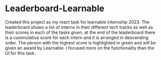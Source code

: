 # Leaderboard-Learnable

Created this project as my react task for learnable internship 2023.
The leaderboard shows a list of interns in their different tech tracks as well as their scores in each of the tasks given, at the end of the leaderboard there is a cummulative
score for each intern and it is arranged in descending order. The person with the highest score is highlighted in green and will be given an award by Learnable.
I focused more on the functionality than the UI for this task.
